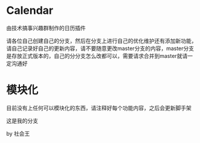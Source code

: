 # Calendar
由技术搞事兴趣群制作的日历插件

请各位自己创建自己的分支，然后在分支上进行自己的优化维护还有添加新功能，请自己记录好自己的更新内容，请不要随意更改master分支的内容，master分支是存放正式版本的，自己的分分支怎么改都可以，需要请求合并到master就请一定沟通好

# 模块化

目前没有上任何可以模块化的东西，请注释好每个功能内容，之后会更新脚手架

这是我的分支

by 社会王
